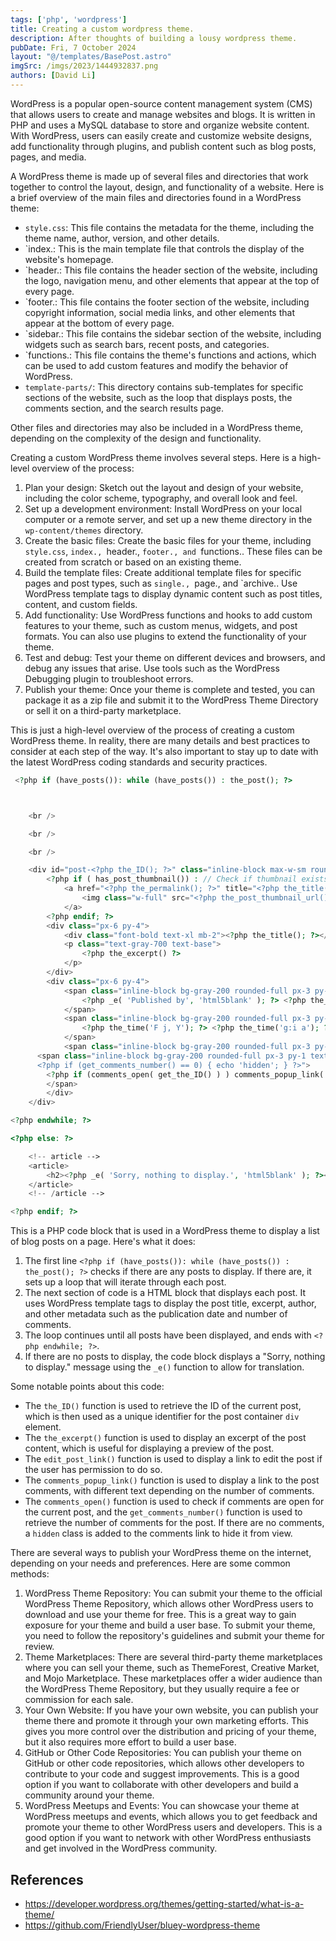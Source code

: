 ```yaml
---
tags: ['php', 'wordpress']
title: Creating a custom wordpress theme.
description: After thoughts of building a lousy wordpress theme.
pubDate: Fri, 7 October 2024
layout: "@/templates/BasePost.astro"
imgSrc: /imgs/2023/1444932837.png
authors: [David Li]
---
```

WordPress is a popular open-source content management system (CMS) that allows users to create and manage websites and blogs. It is written in PHP and uses a MySQL database to store and organize website content. With WordPress, users can easily create and customize website designs, add functionality through plugins, and publish content such as blog posts, pages, and media.


A WordPress theme is made up of several files and directories that work together to control the layout, design, and functionality of a website. Here is a brief overview of the main files and directories found in a WordPress theme:

* `style.css`: This file contains the metadata for the theme, including the theme name, author, version, and other details.
* `index.: This is the main template file that controls the display of the website's homepage.
* `header.: This file contains the header section of the website, including the logo, navigation menu, and other elements that appear at the top of every page.
* `footer.: This file contains the footer section of the website, including copyright information, social media links, and other elements that appear at the bottom of every page.
* `sidebar.: This file contains the sidebar section of the website, including widgets such as search bars, recent posts, and categories.
* `functions.: This file contains the theme's functions and actions, which can be used to add custom features and modify the behavior of WordPress.
* `template-parts/`: This directory contains sub-templates for specific sections of the website, such as the loop that displays posts, the comments section, and the search results page.

Other files and directories may also be included in a WordPress theme, depending on the complexity of the design and functionality.


Creating a custom WordPress theme involves several steps. Here is a high-level overview of the process:

1. Plan your design: Sketch out the layout and design of your website, including the color scheme, typography, and overall look and feel.
2. Set up a development environment: Install WordPress on your local computer or a remote server, and set up a new theme directory in the `wp-content/themes` directory.
3. Create the basic files: Create the basic files for your theme, including `style.css`, `index., `header., `footer., and `functions.. These files can be created from scratch or based on an existing theme.
4. Build the template files: Create additional template files for specific pages and post types, such as `single., `page., and `archive.. Use WordPress template tags to display dynamic content such as post titles, content, and custom fields.
5. Add functionality: Use WordPress functions and hooks to add custom features to your theme, such as custom menus, widgets, and post formats. You can also use plugins to extend the functionality of your theme.
6. Test and debug: Test your theme on different devices and browsers, and debug any issues that arise. Use tools such as the WordPress Debugging plugin to troubleshoot errors.
7. Publish your theme: Once your theme is complete and tested, you can package it as a zip file and submit it to the WordPress Theme Directory or sell it on a third-party marketplace.

This is just a high-level overview of the process of creating a custom WordPress theme. In reality, there are many details and best practices to consider at each step of the way. It's also important to stay up to date with the latest WordPress coding standards and security practices.


```php 
 <?php if (have_posts()): while (have_posts()) : the_post(); ?>



	<br />

	<br />

	<br />

	<div id="post-<?php the_ID(); ?>" class="inline-block max-w-sm rounded overflow-hidden shadow-lg">
		<?php if ( has_post_thumbnail()) : // Check if thumbnail exists ?>
			<a href="<?php the_permalink(); ?>" title="<?php the_title(); ?>">
				<img class="w-full" src="<?php the_post_thumbnail_url()?>" alt="<?php the_title(); ?>">
			</a>
		<?php endif; ?>
		<div class="px-6 py-4">
			<div class="font-bold text-xl mb-2"><?php the_title(); ?></div>
			<p class="text-gray-700 text-base">
				<?php the_excerpt() ?>
			</p>
		</div>
		<div class="px-6 py-4">
			<span class="inline-block bg-gray-200 rounded-full px-3 py-1 text-sm font-semibold text-gray-700 mr-2">
				<?php _e( 'Published by', 'html5blank' ); ?> <?php the_author_posts_link(); ?>
			</span>
			<span class="inline-block bg-gray-200 rounded-full px-3 py-1 text-sm font-semibold text-gray-700 mr-2">
				<?php the_time('F j, Y'); ?> <?php the_time('g:i a'); ?>
			</span>
			<span class="inline-block bg-gray-200 rounded-full px-3 py-1 text-sm font-semibold text-gray-700"><?php edit_post_link(); ?></span>
      <span class="inline-block bg-gray-200 rounded-full px-3 py-1 text-sm font-semibold text-gray-700 
      <?php if (get_comments_number() == 0) { echo 'hidden'; } ?>">
        <?php if (comments_open( get_the_ID() ) ) comments_popup_link( __( 'Leave your thoughts', 'html5blank' ), __( '1 Comment', 'html5blank' ), __( '% Comments', 'html5blank' )); ?>
        </span>
		</div>
	</div>

<?php endwhile; ?>

<?php else: ?>

	<!-- article -->
	<article>
		<h2><?php _e( 'Sorry, nothing to display.', 'html5blank' ); ?></h2>
	</article>
	<!-- /article -->

<?php endif; ?> 
 ```

This is a PHP code block that is used in a WordPress theme to display a list of blog posts on a page. Here's what it does:

1. The first line `<?php if (have_posts()): while (have_posts()) : the_post(); ?>` checks if there are any posts to display. If there are, it sets up a loop that will iterate through each post.
2. The next section of code is a HTML block that displays each post. It uses WordPress template tags to display the post title, excerpt, author, and other metadata such as the publication date and number of comments.
3. The loop continues until all posts have been displayed, and ends with `<?php endwhile; ?>`.
4. If there are no posts to display, the code block displays a "Sorry, nothing to display." message using the `_e()` function to allow for translation.

Some notable points about this code:

* The `the_ID()` function is used to retrieve the ID of the current post, which is then used as a unique identifier for the post container `div` element.
* The `the_excerpt()` function is used to display an excerpt of the post content, which is useful for displaying a preview of the post.
* The `edit_post_link()` function is used to display a link to edit the post if the user has permission to do so.
* The `comments_popup_link()` function is used to display a link to the post comments, with different text depending on the number of comments.
* The `comments_open()` function is used to check if comments are open for the current post, and the `get_comments_number()` function is used to retrieve the number of comments for the post. If there are no comments, a `hidden` class is added to the comments link to hide it from view.

There are several ways to publish your WordPress theme on the internet, depending on your needs and preferences. Here are some common methods:

1. WordPress Theme Repository: You can submit your theme to the official WordPress Theme Repository, which allows other WordPress users to download and use your theme for free. This is a great way to gain exposure for your theme and build a user base. To submit your theme, you need to follow the repository's guidelines and submit your theme for review.
2. Theme Marketplaces: There are several third-party theme marketplaces where you can sell your theme, such as ThemeForest, Creative Market, and Mojo Marketplace. These marketplaces offer a wider audience than the WordPress Theme Repository, but they usually require a fee or commission for each sale.
3. Your Own Website: If you have your own website, you can publish your theme there and promote it through your own marketing efforts. This gives you more control over the distribution and pricing of your theme, but it also requires more effort to build a user base.
4. GitHub or Other Code Repositories: You can publish your theme on GitHub or other code repositories, which allows other developers to contribute to your code and suggest improvements. This is a good option if you want to collaborate with other developers and build a community around your theme.
5. WordPress Meetups and Events: You can showcase your theme at WordPress meetups and events, which allows you to get feedback and promote your theme to other WordPress users and developers. This is a good option if you want to network with other WordPress enthusiasts and get involved in the WordPress community.

## References
- https://developer.wordpress.org/themes/getting-started/what-is-a-theme/
- https://github.com/FriendlyUser/bluey-wordpress-theme